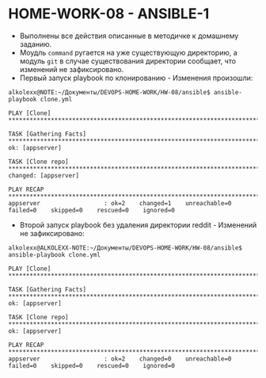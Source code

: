 # **HOME-WORK-08 - ANSIBLE-1**

- Выполнены все действия описанные в методичке к домашнему заданию.
- Моудль `command` ругается на уже существующую директорию, а модуль `git` в случае существования директории сообщает, что изменений не зафиксировано.
- Первый запуск playbook по клонированию - Изменения произошли:
```
alkolexx@NOTE:~/Документы/DEVOPS-HOME-WORK/HW-08/ansible$ ansible-playbook clone.yml

PLAY [Clone] *********************************************************************************************

TASK [Gathering Facts] ***********************************************************************************
ok: [appserver]

TASK [Clone repo] ****************************************************************************************
changed: [appserver]

PLAY RECAP ***********************************************************************************************
appserver                  : ok=2    changed=1    unreachable=0    failed=0    skipped=0    rescued=0    ignored=0 
```
- Второй запуск playbook без удаления директории reddit - Изменений не зафиксировано:
```
alkolexx@ALKOLEXX-NOTE:~/Документы/DEVOPS-HOME-WORK/HW-08/ansible$ ansible-playbook clone.yml

PLAY [Clone] *********************************************************************************************

TASK [Gathering Facts] ***********************************************************************************
ok: [appserver]

TASK [Clone repo] ****************************************************************************************
ok: [appserver]

PLAY RECAP ***********************************************************************************************
appserver                  : ok=2    changed=0    unreachable=0    failed=0    skipped=0    rescued=0    ignored=0   
```

